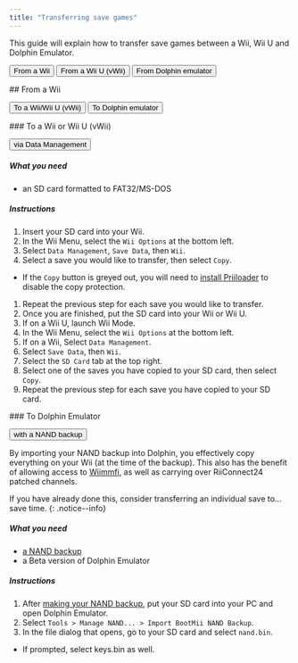 ```yaml
---
title: "Transferring save games"
---
```


This guide will explain how to transfer save games between a Wii, Wii U and Dolphin Emulator.

<button class="btn btn--large btn--info tablinks" onClick="openTab_from(event, 'wii')">From a Wii</button>
<button class="btn btn--large btn--info tablinks" onClick="openTab_from(event, 'vwii')">From a Wii U (vWii)</button>
<button class="btn btn--large btn--info tablinks" onClick="openTab_from(event, 'dol')">From Dolphin emulator</button>

<div id="wii" class="tabcontent from" markdown="1">
## From a Wii

<button class="btn btn--info btn--large tablinks to" onClick="openTab_to(event, 'wii-vwii')">To a Wii/Wii U (vWii)</button>
<button class="btn btn--info btn--large tablinks to" onClick="openTab_to(event, 'wii-dol')">To Dolphin emulator</button>

<div id="wii-vwii" class="tabcontent to" markdown="1">
### To a Wii or Wii U (vWii)

<button class="btn btn--info btn--large tablinks via" onClick="openTab_via(event, 'wii-vwii-data')">via Data Management</button>

<div id="wii-vwii-data" class="tabcontent via" markdown="1">

##### What you need
- an SD card formatted to FAT32/MS-DOS

##### Instructions

1. Insert your SD card into your Wii.
1. In the Wii Menu, select the `Wii Options` at the bottom left.
1. Select `Data Management`, `Save Data`, then `Wii`.
1. Select a save you would like to transfer, then select `Copy`.
  * If the `Copy` button is greyed out, you will need to [install Priiloader](priiloader) to disable the copy protection.
1. Repeat the previous step for each save you would like to transfer.
1. Once you are finished, put the SD card into your Wii or Wii U.
1. If on a Wii U, launch Wii Mode.
1. In the Wii Menu, select the `Wii Options` at the bottom left.
1. If on a Wii, Select `Data Management`.
1. Select `Save Data`, then `Wii`.
1. Select the `SD Card` tab at the top right.
1. Select one of the saves you have copied to your SD card, then select `Copy`.
1. Repeat the previous step for each save you have copied to your SD card.

</div>

</div>

<div id="wii-dol" class="tabcontent to" markdown="1">
### To Dolphin Emulator

<button class="btn btn--info tablinks via" onClick="openTab_via(event, 'wii-dol-nand')">with a NAND backup</button>

<div id="wii-dol-nand" class="tabcontent via" markdown="1">

By importing your NAND backup into Dolphin, you effectively copy everything on your Wii (at the time of the backup).
This also has the benefit of allowing access to [Wiimmfi](https://wiimmfi.de/), as well as carrying over RiiConnect24 patched channels.

If you have already done this, consider transferring an individual save to... save time.
{: .notice--info}

##### What you need
- [a NAND backup](bootmii)
- a Beta version of Dolphin Emulator

##### Instructions

1. After [making your NAND backup](bootmii), put your SD card into your PC and open Dolphin Emulator.
1. Select `Tools > Manage NAND... > Import BootMii NAND Backup`.
1. In the file dialog that opens, go to your SD card and select `nand.bin`.
  * If prompted, select keys.bin as well.

</div>

</div>

<script>
	const tablinks			= document.getElementsByClassName('tablinks');
	const tablinks_to		= document.getElementsByClassName('tablinks to');
	const tablinks_via		= document.getElementsByClassName('tablinks via');
    
	const tabcontent		= document.getElementsByClassName('tabcontent');
	const tabcontent_to		= document.getElementsByClassName('tabcontent to');
	const tabcontent_via	= document.getElementsByClassName('tabcontent via');
    
    for (e of tabcontent) { e.style.display = 'none'; }
    
    function openTab_from(evt, tabName) {
		for (t of tabcontent) t.style.display = 'none';
		for (b of tablinks) b.className = b.className.replace('btn--primary', 'btn--info');
		
		document.getElementById(tabName).style.display = 'block';
		evt.currentTarget.className = evt.currentTarget.className.replace('btn--info', 'btn--primary');
    }
    
    function openTab_to(evt, tabName) {
		for (t of tabcontent_to) t.style.display = 'none';
		for (t of tabcontent_via) t.style.display = 'none';
		for (b of tablinks_to) b.className = b.className.replace('btn--primary', 'btn--info');
		for (b of tablinks_via) b.className = b.className.replace('btn--primary', 'btn--info');
		
		document.getElementById(tabName).style.display = 'block';
		evt.currentTarget.className = evt.currentTarget.className.replace('btn--info', 'btn--primary');
    }
    
    function openTab_via(evt, tabName) {
		for (t of tabcontent_via) t.style.display = 'none';
		for (b of tablinks_via) b.className = b.className.replace('btn--primary', 'btn--info');
		
		document.getElementById(tabName).style.display = 'block';
		evt.currentTarget.className = evt.currentTarget.className.replace('btn--info', 'btn--primary');
    }
</script>